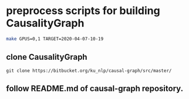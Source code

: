 # preprocess scripts for building CausalityGraph

```zsh
make GPUS=0,1 TARGET=2020-04-07-10-19
```

## clone CausalityGraph

```
git clone https://bitbucket.org/ku_nlp/causal-graph/src/master/
```

## follow README.md of causal-graph repository.

